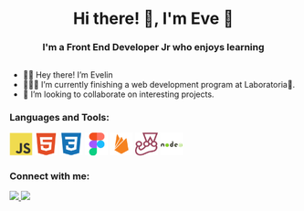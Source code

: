 <div id="header">
    <h1 align="center">Hi there! 👋, I'm Eve 🍃</h1>
    <h3 align="center">I'm a Front End Developer Jr who enjoys learning</h3>
    <h2></h2>
</div>

- 👩🏽 Hey there! I’m Evelin
- 👩🏽‍🎓 I’m currently finishing a web development program at Laboratoria💛.
- 🚀 I’m looking to collaborate on interesting projects.

<div align=""left>
    <h3>Languages and Tools:</h3>
    <div>
        <img src="https://github.com/devicons/devicon/blob/master/icons/javascript/javascript-original.svg" tittle="javascript" alt="javascript" width="40" height="40">
        <img src="https://github.com/devicons/devicon/blob/master/icons/html5/html5-plain.svg" tittle="html5" alt="HTML" width="40" height="40">
        <img src="https://github.com/devicons/devicon/blob/master/icons/css3/css3-plain.svg" tittle="css3" alt="css3" width="40" height="40">
        <img src="https://github.com/devicons/devicon/blob/master/icons/figma/figma-original.svg" tittle="figma" alt="figma" width="40" height="40">
        <img src="https://github.com/devicons/devicon/blob/master/icons/firebase/firebase-plain.svg" tittle="firebase" alt="firebase" width="40" height="40">
        <img src="https://github.com/devicons/devicon/blob/master/icons/jest/jest-plain.svg" tittle="jest" alt="jest" width="40" height="40">
        <img src="https://github.com/devicons/devicon/blob/master/icons/nodejs/nodejs-original-wordmark.svg" tittle="nodejs" alt="nodejs" width="40" height="40">
    </div>
</div>

<h3>Connect with me:</h3>

<p align="left">
  <a href = "https://www.linkedin.com/in/evelin-caren-eufracio-inquilla/"> <img src="https://img.icons8.com/fluent/48/000000/linkedin.png"/> </a>
  <a href = "eufracio.evelin@gmail.com"> <img src="https://img.icons8.com/color/48/000000/gmail-new.png"/> </a>
</p>
<!--
**EveCaren/EveCaren** is a ✨ _special_ ✨ repository because its `README.md` (this file) appears on your GitHub profile.

Here are some ideas to get you started:

- 🔭 I’m currently working on ...
- 🌱 I’m currently learning ...
- 👯 I’m looking to collaborate on ...
- 🤔 I’m looking for help with ...
- 💬 Ask me about ...
- 📫 How to reach me: ...
- 😄 Pronouns: ...
- ⚡ Fun fact: ...
-->
